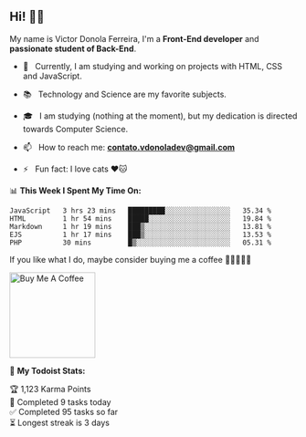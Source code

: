 <h2 align="left">Hi! 👋🏻</h2>  

<p align="left">
	My name is Victor Donola Ferreira, I'm a <strong>Front-End developer</strong> and <strong>passionate student of Back-End</strong>.
</p>

- 🔭 &nbsp; Currently, I am studying and working on projects with HTML, CSS and JavaScript.

- :books: &nbsp; Technology and Science are my favorite subjects.

- 🎓 &nbsp; I am studying (nothing at the moment), but my dedication is directed towards Computer Science.

- 📫 &nbsp; How to reach me: **contato.vdonoladev@gmail.com**

- ⚡️ &nbsp; Fun fact: I love cats ❤️🐱

📊 **This Week I Spent My Time On:**
<!--START_SECTION:waka-->
```text
JavaScript   3 hrs 23 mins   █████████░░░░░░░░░░░░░░░░   35.34 % 
HTML         1 hr 54 mins    █████░░░░░░░░░░░░░░░░░░░░   19.84 % 
Markdown     1 hr 19 mins    ███▒░░░░░░░░░░░░░░░░░░░░░   13.81 % 
EJS          1 hr 17 mins    ███▒░░░░░░░░░░░░░░░░░░░░░   13.53 % 
PHP          30 mins         █▒░░░░░░░░░░░░░░░░░░░░░░░   05.31 % 
```
<!--END_SECTION:waka-->

If you like what I do, maybe consider buying me a coffee 🥺👉🏻👈🏻

<a href="https://www.buymeacoffee.com/xuxuti" target="_blank"><img src="https://cdn.buymeacoffee.com/buttons/v2/default-red.png" alt="Buy Me A Coffee" width="150" ></a>

🚧 **My Todoist Stats:**
<!-- TODO-IST:START -->
🏆  1,123 Karma Points           
🌸  Completed 9 tasks today           
✅  Completed 95 tasks so far           
⏳  Longest streak is 3 days
<!-- TODO-IST:END -->
